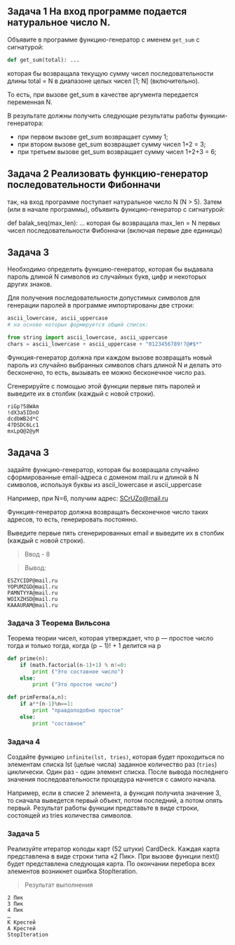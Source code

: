 ## Задача 1 На вход программе подается натуральное число N. 

Объявите в программе функцию-генератор с именем `get_sum` с сигнатурой:

```python
def get_sum(total): ...
```

которая бы возвращала текущую сумму чисел последовательности длины total = N в диапазоне целых чисел [1; N] (включительно). 

То есть, при вызове get_sum в качестве аргумента передается переменная N. 

В результате должны получить следующие результаты работы функции-генератора:

* при первом вызове get_sum возвращает сумму 1;
* при втором вызове get_sum возвращает сумму чисел 1+2 = 3;
* при третьем вызове get_sum возвращает сумму чисел 1+2+3 = 6;

## Задача 2 Реализовать функцию-генератор последовательности Фибонначи

так, на вход программе поступает натуральное число N (N > 5). 
Затем (или в начале программы), объявить функцию-генератор с сигнатурой:

def balak_seq(max_len): ...
которая бы возвращала max_len = N первых чисел последовательности Фибонначи (включая первые две единицы)


## Задача 3

Необходимо определить функцию-генератор, которая бы выдавала пароль длиной N символов из случайных букв, цифр и некоторых других знаков. 

Для получения последовательности допустимых символов для генерации паролей в программе импортированы две строки: 

```python
ascii_lowercase, ascii_uppercase 
# на основе которых формируется общий список:

from string import ascii_lowercase, ascii_uppercase
chars = ascii_lowercase + ascii_uppercase + "0123456789!?@#$*"

```

Функция-генератор должна при каждом вызове возвращать новый пароль из случайно выбранных символов chars длиной N и делать это бесконечно, то есть, вызывать ее можно бесконечное число раз. 

Сгенерируйте с помощью этой функции первые пять паролей и выведите их в столбик (каждый с новой строки).

```
riGp?58WAm
!dX3a5IDnO
dcdbWB2d*C
4?DSDC6Lc1
mxLpQ@2@yM
```


## Задача 3
задайте функцию-генератор, которая бы возвращала случайно сформированные email-адреса с доменом mail.ru и длиной в N символов, используя буквы из ascii_lowercase и ascii_uppercase

Например, при N=6, получим адрес: SCrUZo@mail.ru

Функция-генератор должна возвращать бесконечное число таких адресов, то есть, генерировать постоянно. 

Выведите первые пять сгенерированных email и выведите их в столбик (каждый с новой строки).

> Ввод - 8

> Вывод:
```
ESZYCIDP@mail.ru
YOPUMZGD@mail.ru
PAMNTYYA@mail.ru
WOIXZHSD@mail.ru
KAAAURAM@mail.ru
```


### Задача 3 Теорема Вильсона

Теорема теории чисел, которая утверждает, что p — простое число тогда и только тогда, когда (p − 1)! + 1 делится на p

```python
def prime(n):
    if (math.factorial(n-1)+1) % n!=0:
        print ("Это составное число")
    else:
        print ("Это простое число")
```


```python
def primFerma(a,n):
    if a**(n-1)%n==1:
        print "правдоподобно простое"
    else:
        print "составное"
```

### Задача 4

Создайте функцию `infinite(lst, tries)`, которая будет проходиться по элементам списка lst (целые числа) заданное количество раз (`tries`) циклически. 
Один раз - один элемент списка. 
После вывода последнего значения последовательности процедура начнется с самого начала.

Например, если в списке 2 элемента, а функция получила значение 3, то сначала выведется первый объект, потом последний, а потом опять первый. 
Результат работы функции представьте в виде строки, состоящей из tries количества символов.

### Задача 5

Реализуйте итератор колоды карт (52 штуки) CardDeck. Каждая карта представлена в виде строки типа «2 Пик». При вызове функции next() будет представлена следующая карта. По окончании перебора всех элементов возникнет ошибка StopIteration.

> Результат выполнения
```
2 Пик
3 Пик
4 Пик
…
K Крестей
A Крестей
StopIteration
```